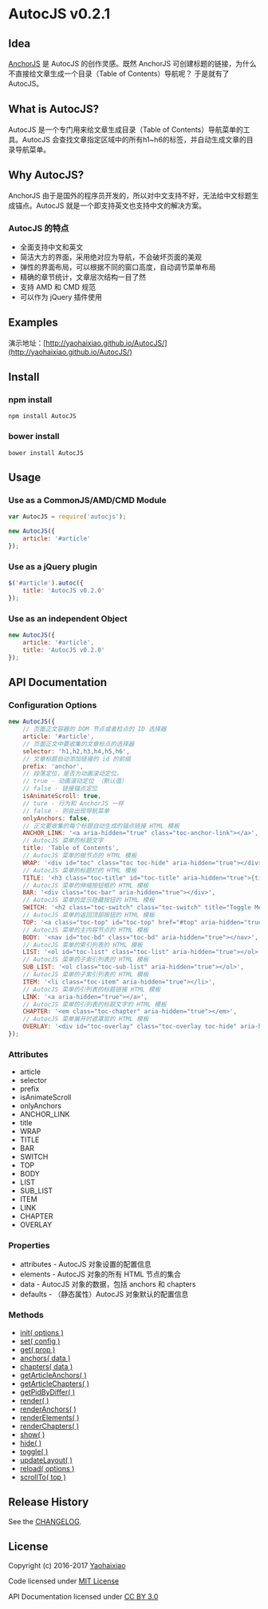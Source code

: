 # AutocJS v0.2.1

## Idea
[AnchorJS](http://bryanbraun.github.io/anchorjs/) 是 AutocJS 的创作灵感。既然 AnchorJS 可创建标题的链接，为什么不直接给文章生成一个目录（Table of Contents）导航呢？ 于是就有了AutocJS。


## What is AutocJS?
AutocJS 是一个专门用来给文章生成目录（Table of Contents）导航菜单的工具。AutocJS 会查找文章指定区域中的所有h1~h6的标签，并自动生成文章的目录导航菜单。


## Why AutocJS?
AnchorJS 由于是国外的程序员开发的，所以对中文支持不好，无法给中文标题生成锚点。AutocJS 就是一个即支持英文也支持中文的解决方案。


### AutocJS 的特点

  * 全面支持中文和英文
  * 简洁大方的界面，采用绝对应为导航，不会破坏页面的美观
  * 弹性的界面布局，可以根据不同的窗口高度，自动调节菜单布局
  * 精确的章节统计，文章层次结构一目了然
  * 支持 AMD 和 CMD 规范
  * 可以作为 jQuery 插件使用


## Examples
演示地址：[http://yaohaixiao.github.io/AutocJS/](http://yaohaixiao.github.io/AutocJS/)


## Install

### npm install
```
npm install AutocJS
```

### bower install
```
bower install AutocJS
```


## Usage

### Use as a CommonJS/AMD/CMD Module

```js
var AutocJS = require('autocjs');

new AutocJS({
    article: '#article'
});
```

### Use as a jQuery plugin

```js
$('#article').autoc({
    title: 'AutocJS v0.2.0'
});
```

### Use as an independent Object

```js
new AutocJS({
    article: '#article',
    title: 'AutocJS v0.2.0'
});
```


## API Documentation

### Configuration Options

```js
new AutocJS({
    // 页面正文容器的 DOM 节点或者检点的 ID 选择器
    article: '#article',
    // 页面正文中要收集的文章标点的选择器
    selector: 'h1,h2,h3,h4,h5,h6',
    // 文章标题自动添加链接的 id 的前缀
    prefix: 'anchor',
    // 段落定位，是否为动画滚动定位。
    // true - 动画滚动定位 （默认值）
    // false - 链接锚点定位
    isAnimateScroll: true,
    // ture - 行为和 AnchorJS 一样
    // false - 则会出现导航菜单
    onlyAnchors: false, 
    // 正文要收集的每个标题自动生成的锚点链接 HTML 模板
    ANCHOR_LINK: '<a aria-hidden="true" class="toc-anchor-link"></a>',
    // AutocJS 菜单的标题文字
    title: 'Table of Contents',
    // AutocJS 菜单的根节点的 HTML 模板
    WRAP: '<div id="toc" class="toc toc-hide" aria-hidden="true"></div>',
    // AutocJS 菜单的标题栏的 HTML 模板
    TITLE: '<h3 class="toc-title" id="toc-title" aria-hidden="true">{title}</h3>',
    // AutocJS 菜单的伸缩按钮框的 HTML 模板
    BAR: '<div class="toc-bar" aria-hidden="true"></div>',
    // AutocJS 菜单的显示隐藏按钮的 HTML 模板
    SWITCH: '<h2 class="toc-switch" class="toc-switch" title="Toggle Menu" aria-hidden="true">Ξ</h2>',
    // AutocJS 菜单的返回顶部按钮的 HTML 模板
    TOP: '<a class="toc-top" id="toc-top" href="#top" aria-hidden="true">TOP</a>',
    // AutocJS 菜单的主内容节点的 HTML 模板
    BODY: '<nav id="toc-bd" class="toc-bd" aria-hidden="true"></nav>',
    // AutocJS 菜单的索引列表的 HTML 模板
    LIST: '<ol id="toc-list" class="toc-list" aria-hidden="true"></ol>',
    // AutocJS 菜单的子索引列表的 HTML 模板
    SUB_LIST: '<ol class="toc-sub-list" aria-hidden="true"></ol>',
    // AutocJS 菜单的子索引列表的 HTML 模板
    ITEM: '<li class="toc-item" aria-hidden="true"></li>',
    // AutocJS 菜单的引列表的标题链接 HTML 模板
    LINK: '<a aria-hidden="true"></a>',
    // AutocJS 菜单的引列表的标题文字的 HTML 模板
    CHAPTER: '<em class="toc-chapter" aria-hidden="true"></em>',
    // AutocJS 菜单展开时遮罩层的 HTML 模板
    OVERLAY: '<div id="toc-overlay" class="toc-overlay toc-hide" aria-hidden="true"></div>'
});
```

### Attributes

* article
* selector
* prefix
* isAnimateScroll
* onlyAnchors
* ANCHOR_LINK
* title
* WRAP
* TITLE
* BAR
* SWITCH
* TOP
* BODY
* LIST
* SUB_LIST
* ITEM
* LINK
* CHAPTER
* OVERLAY
     
### Properties
* attributes - AutocJS 对象设置的配置信息
* elements - AutocJS 对象的所有 HTML 节点的集合
* data - AutocJS 对象的数据，包括 anchors 和 chapters
* defaults - （静态属性）AutocJS 对象默认的配置信息

### Methods

* [init( options )](http://yaohaixiao.github.io/AutocJS/methods.htm#init)
* [set( config )](http://yaohaixiao.github.io/AutocJS/methods.htm#set)
* [get( prop )](http://yaohaixiao.github.io/AutocJS/methods.htm#get)
* [anchors( data )](http://yaohaixiao.github.io/AutocJS/methods.htm#anchors)
* [chapters( data )](http://yaohaixiao.github.io/AutocJS/methods.htm#chapters)
* [getArticleAnchors( )](http://yaohaixiao.github.io/AutocJS/methods.htm#getArticleAnchors)
* [getArticleChapters( )](http://yaohaixiao.github.io/AutocJS/methods.htm#getArticleChapters)
* [getPidByDiffer( )](http://yaohaixiao.github.io/AutocJS/methods.htm#getPidByDiffer)
* [render( )](http://yaohaixiao.github.io/AutocJS/methods.htm#render)
* [renderAnchors( )](http://yaohaixiao.github.io/AutocJS/methods.htm#renderAnchors)
* [renderElements( )](http://yaohaixiao.github.io/AutocJS/methods.htm#renderElements)
* [renderChapters( )](http://yaohaixiao.github.io/AutocJS/methods.htm#renderChapters)
* [show( )](http://yaohaixiao.github.io/AutocJS/methods.htm#show)
* [hide( )](http://yaohaixiao.github.io/AutocJS/methods.htm#hide)
* [toggle( )](http://yaohaixiao.github.io/AutocJS/methods.htm#toggle)
* [updateLayout( )](http://yaohaixiao.github.io/AutocJS/methods.htm#updateLayout)
* [reload( options )](http://yaohaixiao.github.io/AutocJS/methods.htm#reload)
* [scrollTo( top )](http://yaohaixiao.github.io/AutocJS/methods.htm#scrollTo)


## Release History

See the [CHANGELOG](https://github.com/yaohaixiao/AutocJS/blob/master/CHANGELOG.md).


## License

Copyright (c) 2016-2017 [Yaohaixiao](http://www.yaohaixiao.com/)

Code licensed under [MIT License](http://opensource.org/licenses/mit-license.html)

API Documentation licensed under [CC BY 3.0](http://creativecommons.org/licenses/by/3.0/)
